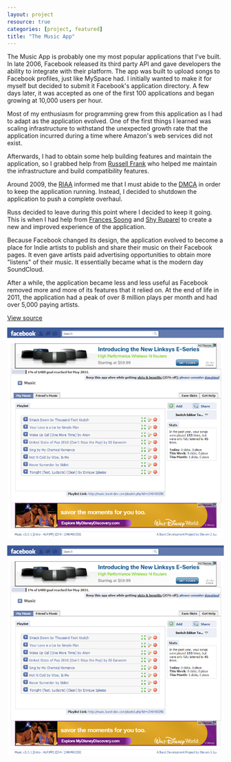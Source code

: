 ```yaml
---
layout: project
resource: true
categories: [project, featured]
title: "The Music App"
---
```


The Music App is probably one my most popular applications that I've built. In late 2006, Facebook
released its third party API and gave developers the ability to integrate with their platform. The
app was built to upload songs to Facebook profiles, just like MySpace had. I initially wanted to
make it for myself but decided to submit it Facebook's application directory. A few days later, it
was accepted as one of the first 100 applications and began growing at 10,000 users per hour.

Most of my enthusiasm for programming grew from this application as I had to adapt as the
application evolved. One of the first things I learned was scaling infrastructure to withstand
the unexpected growth rate that the application incurred during a time where Amazon's web services
did not exist.

Afterwards, I had to obtain some help building features and maintain the application, so I grabbed
help from [Russell Frank](http://russfrank.us) who helped me maintain the infrastructure and build
compatibility features.

Around 2009, the [RIAA](https://www.riaa.com/) informed me that I must abide to the
[DMCA](http://en.wikipedia.org/wiki/Digital_Millennium_Copyright_Act) in order to keep the
application running. Instead, I decided to shutdown the application to push a complete
overhaul.

Russ decided to leave during this point where I decided to keep it going. This is when I
had help from [Frances Soong](http://francessoong.com) and [Shy Ruparel](http://shyruparel.com)
to create a new and improved experience of the application.

Because Facebook changed its design, the application evolved to become a place for Indie artists
to publish and share their music on their Facebook pages. It even gave artists paid advertising
opportunities to obtain more "listens" of their music. It essentially became what is the modern day
SoundCloud.

After a while, the application became less and less useful as Facebook removed more and more of its
features that it relied on. At the end of life in 2011, the application had a peak of over 8 million
plays per month and had over 5,000 paying artists.

[View source](https://github.com/burstdev/fb-music-app)

![screenshot](screenshot-1.png)

![screenshot](screenshot-2.png)

